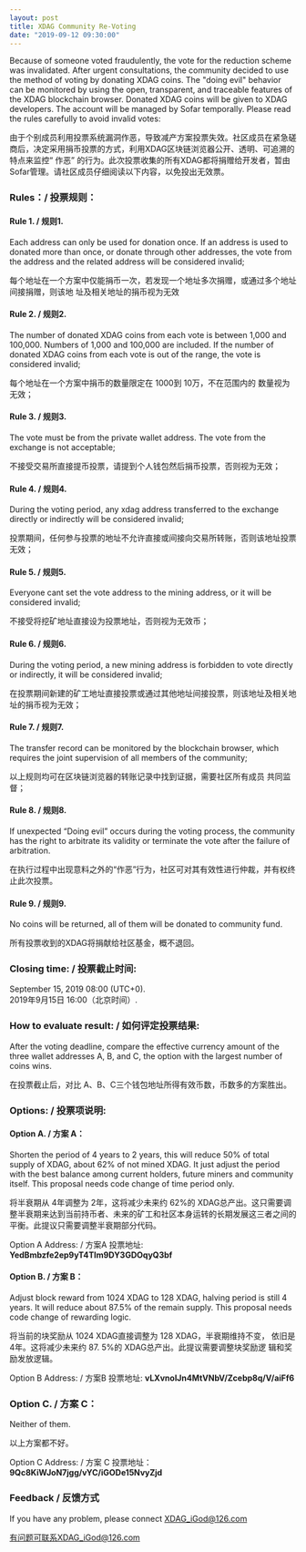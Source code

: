 ```yaml
---
layout: post
title: XDAG Community Re-Voting
date: "2019-09-12 09:30:00"
---
```



Because of someone voted fraudulently, the vote for the reduction scheme was invalidated. After urgent consultations, the community decided to use the method of voting by donating XDAG coins. The "doing evil" behavior can be monitored by using the open, transparent, and traceable features of the XDAG blockchain browser. Donated XDAG coins will be given to XDAG developers. The account will be managed by Sofar temporally. Please read the rules carefully to avoid invalid votes:  

由于个别成员利用投票系统漏洞作恶，导致减产方案投票失效。社区成员在紧急磋商后，决定采用捐币投票的方式，利用XDAG区块链浏览器公开、透明、可追溯的特点来监控“ 作恶” 的行为。此次投票收集的所有XDAG都将捐赠给开发者，暂由Sofar管理。请社区成员仔细阅读以下内容，以免投出无效票。


### Rules：/ 投票规则：

#### Rule 1. / 规则1.  
Each address can only be used for donation once. If an address is used to donated more than once, or donate through other addresses, the vote from the address and the related address will be considered invalid; 

每个地址在一个方案中仅能捐币一次，若发现一个地址多次捐赠，或通过多个地址间接捐赠，则该地 址及相关地址的捐币视为无效

#### Rule 2. / 规则2.  
The number of donated XDAG coins from each vote is between 1,000 and 100,000. Numbers of 1,000 and 100,000 are included. If the number of donated XDAG coins from each vote is out of the range, the vote is considered invalid;   

每个地址在一个方案中捐币的数量限定在 1000到 10万，不在范围内的 数量视为无效；

#### Rule 3. / 规则3.  
The vote must be from the private wallet address. The vote from the exchange is not acceptable; 

不接受交易所直接提币投票，请提到个人钱包然后捐币投票，否则视为无效；

#### Rule 4. / 规则4.  
During the voting period, any xdag address transferred to the exchange  directly or indirectly will be considered invalid;

投票期间，任何参与投票的地址不允许直接或间接向交易所转账，否则该地址投票无效；

#### Rule 5. / 规则5.  
Everyone cant set the vote address to the mining address, or it will be considered invalid;

不接受将挖矿地址直接设为投票地址，否则视为无效币；

#### Rule 6. / 规则6.  
During the voting period, a new mining address is forbidden to vote directly or indirectly, it will be considered invalid;

在投票期间新建的矿工地址直接投票或通过其他地址间接投票，则该地址及相关地址的捐币视为无效；

#### Rule 7. / 规则7.  
The transfer record can be monitored by the blockchain browser, which requires the joint supervision of all members of the community; 

以上规则均可在区块链浏览器的转账记录中找到证据，需要社区所有成员 共同监督；

#### Rule 8. / 规则8.  
If unexpected “Doing evil” occurs during the voting process, the community has the right to arbitrate its validity or terminate the vote after the failure of arbitration.

在执行过程中出现意料之外的“作恶”行为，社区可对其有效性进行仲裁，并有权终止此次投票。

#### Rule 9. / 规则9.  
No coins will be returned, all of them will be donated to community fund.

所有投票收到的XDAG将捐献给社区基金，概不退回。 

### Closing time: / 投票截止时间:

September 15, 2019 08:00 (UTC+0).   
2019年9月15日 16:00（北京时间）.   

### How to evaluate result: / 如何评定投票结果:
After the voting deadline, compare the effective currency amount of the three wallet addresses A, B, and C, the option with the largest number of coins wins.

在投票截止后，对比 A、B、C三个钱包地址所得有效币数，币数多的方案胜出。

### Options: / 投票项说明:
#### Option A. / 方案 A：
Shorten the period of 4 years to 2 years, this will reduce 50% of total supply of XDAG, about 62% of not mined XDAG. It just adjust the period with the best balance among current holders, future miners and community itself. This proposal needs code change of time period only.

将半衰期从 4年调整为 2年，这将减少未来约 62%的 XDAG总产出。这只需要调整半衰期来达到当前持币者、未来的矿工和社区本身运转的长期发展这三者之间的平衡。此提议只需要调整半衰期部分代码。

Option A Address: / 方案A 投票地址: **YedBmbzfe2ep9yT4TIm9DY3GDOqyQ3bf**


#### Option B. / 方案 B： 
Adjust block reward from 1024 XDAG to 128 XDAG, halving period is still 4 years. It will reduce about 87.5% of the remain supply. This proposal needs code change of rewarding logic.

将当前的块奖励从 1024 XDAG直接调整为 128 XDAG，半衰期维持不变， 依旧是 4年。这将减少未来约 87. 5%的 XDAG总产出。此提议需要调整块奖励逻 辑和奖励发放逻辑。

Option B Address: / 方案B 投票地址: **vLXvnoIJn4MtVNbV/Zcebp8q/V/aiFf6**

### Option C. / 方案 C：
Neither of them.

以上方案都不好。

Option C Address: / 方案 C 投票地址：**9Qc8KiWJoN7jgg/vYC/iGODe15NvyZjd**

### Feedback / 反馈方式 

If you have any problem, please connect XDAG_iGod@126.com

有问题可联系XDAG_iGod@126.com
